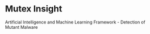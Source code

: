 # Mutex Insight
Artificial Intelligence and Machine Learning Framework  - Detection of Mutant Malware
